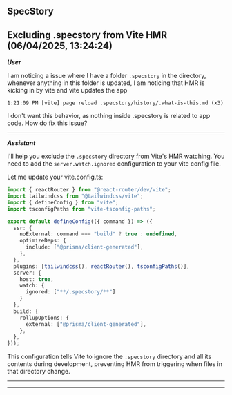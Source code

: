 ## SpecStory

## Excluding .specstory from Vite HMR (06/04/2025, 13:24:24)

_**User**_

I am noticing a issue where I have a folder `.specstory` in the directory, whenever anything in this folder is updated, I am noticing that HMR is kicking in by vite and vite updates the app

`1:21:09 PM [vite] page reload .specstory/history/.what-is-this.md (x3)`

I don't want this behavior, as nothing inside .specstory is related to app code. How do fix this issue?

---

_**Assistant**_

I'll help you exclude the `.specstory` directory from Vite's HMR watching. You need to add the `server.watch.ignored` configuration to your vite config file.

Let me update your vite.config.ts:

```vite.config.ts
import { reactRouter } from "@react-router/dev/vite";
import tailwindcss from "@tailwindcss/vite";
import { defineConfig } from "vite";
import tsconfigPaths from "vite-tsconfig-paths";

export default defineConfig(({ command }) => ({
  ssr: {
    noExternal: command === "build" ? true : undefined,
    optimizeDeps: {
      include: ["@prisma/client-generated"],
    },
  },
  plugins: [tailwindcss(), reactRouter(), tsconfigPaths()],
  server: {
    host: true,
    watch: {
      ignored: ["**/.specstory/**"]
    }
  },
  build: {
    rollupOptions: {
      external: ["@prisma/client-generated"],
    },
  },
}));
```

This configuration tells Vite to ignore the `.specstory` directory and all its contents during development, preventing HMR from triggering when files in that directory change.

---



---

